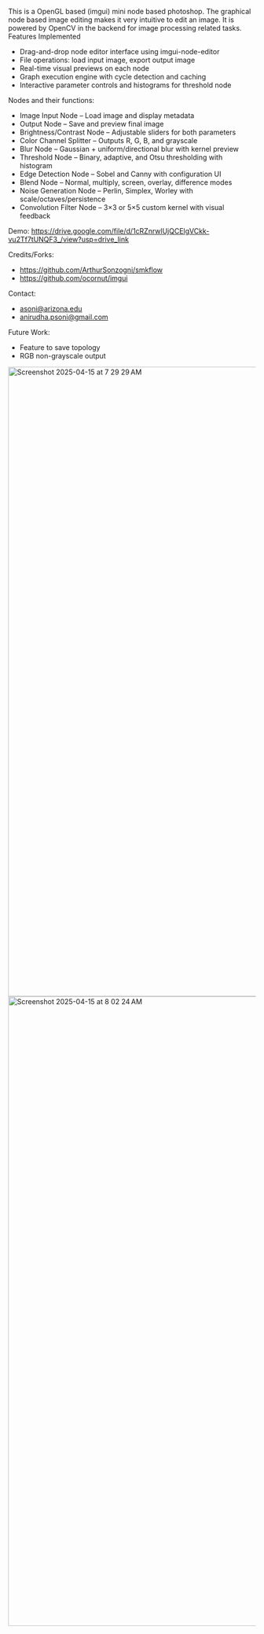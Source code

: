 This is a OpenGL based (imgui) mini node based photoshop. The graphical node based image editing makes it very intuitive to edit an image. It is powered by OpenCV in the backend for image processing related tasks.
Features Implemented
- Drag-and-drop node editor interface using imgui-node-editor
- File operations: load input image, export output image
- Real-time visual previews on each node
- Graph execution engine with cycle detection and caching
- Interactive parameter controls and histograms for threshold node

Nodes and their functions:
- Image Input Node – Load image and display metadata
- Output Node – Save and preview final image
- Brightness/Contrast Node – Adjustable sliders for both parameters
- Color Channel Splitter – Outputs R, G, B, and grayscale
- Blur Node – Gaussian + uniform/directional blur with kernel preview
- Threshold Node – Binary, adaptive, and Otsu thresholding with histogram
- Edge Detection Node – Sobel and Canny with configuration UI
- Blend Node – Normal, multiply, screen, overlay, difference modes
- Noise Generation Node – Perlin, Simplex, Worley with scale/octaves/persistence
- Convolution Filter Node – 3×3 or 5×5 custom kernel with visual feedback

Demo: https://drive.google.com/file/d/1cRZnrwlUjQCElgVCkk-vu2Tf7tUNQF3_/view?usp=drive_link

Credits/Forks:
- https://github.com/ArthurSonzogni/smkflow
- https://github.com/ocornut/imgui

Contact: 
- asoni@arizona.edu
- anirudha.psoni@gmail.com

Future Work:
- Feature to save topology
- RGB non-grayscale output 

<img width="1281" alt="Screenshot 2025-04-15 at 7 29 29 AM" src="https://github.com/user-attachments/assets/ef3949aa-75ba-496a-8a7a-5c79c5b31351" />

<img width="1281" alt="Screenshot 2025-04-15 at 8 02 24 AM" src="https://github.com/user-attachments/assets/9dbdeebd-8545-4654-ac0e-e16ffd701e07" />
